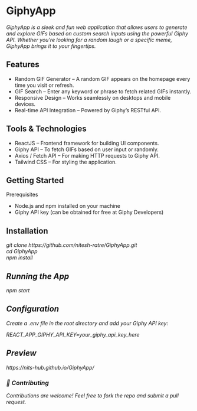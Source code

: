 <h1><strong>GiphyApp</strong></h1>
<p><i>GiphyApp is a sleek and fun web application that allows users to generate and explore GIFs based on custom search inputs using the powerful Giphy API. Whether you're looking for a random laugh or a specific meme, GiphyApp brings it to your fingertips.</i></p>

<h2>Features</h2>
<ul>
  <li>Random GIF Generator – A random GIF appears on the homepage every time you visit or refresh.</li>
  <li>GIF Search – Enter any keyword or phrase to fetch related GIFs instantly.</li>
  <li>Responsive Design – Works seamlessly on desktops and mobile devices.</li>
  <li>Real-time API Integration – Powered by Giphy’s RESTful API.</li>
</ul>

<h2>Tools & Technologies</h2>
<ul>
  <li>ReactJS – Frontend framework for building UI components.</li>
  <li>Giphy API – To fetch GIFs based on user input or randomly.</li>
  <li>Axios / Fetch API – For making HTTP requests to Giphy API.</li>
  <li>Tailwind CSS – For styling the application.</li>
</ul>

<h2>Getting Started</h2>
<bold>Prerequisites</bold>
<ul>
  <li>Node.js and npm installed on your machine</li>
  <li>Giphy API key (can be obtained for free at Giphy Developers)</li>
</ul>

<h2>Installation</h2>
<bold><i>git clone https://github.com/nitesh-ratre/GiphyApp.git</i></bold><br>
<bold><i>cd GiphyApp</bold><br>
<bold><i>npm install</bold><br>

<h2>Running the App</h2>
<bold><i>npm start</i></bold>

<h2>Configuration</h2>
<p>Create a .env file in the root directory and add your Giphy API key:</p>
<bold>REACT_APP_GIPHY_API_KEY=your_giphy_api_key_here</bold>

<h2>Preview</h2>
<i>https://nits-hub.github.io/GiphyApp/</i>

<h3>🤝 Contributing</h3>
<bold>Contributions are welcome! Feel free to fork the repo and submit a pull request.</bold>
